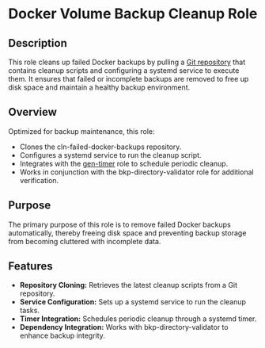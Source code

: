 # Docker Volume Backup Cleanup Role

## Description

This role cleans up failed Docker backups by pulling a [Git repository](https://github.com/kevinveenbirkenbach/cln-failed-docker-backups) that contains cleanup scripts and configuring a systemd service to execute them. It ensures that failed or incomplete backups are removed to free up disk space and maintain a healthy backup environment.

## Overview

Optimized for backup maintenance, this role:
- Clones the cln-failed-docker-backups repository.
- Configures a systemd service to run the cleanup script.
- Integrates with the [gen-timer](../gen-timer/README.md) role to schedule periodic cleanup.
- Works in conjunction with the bkp-directory-validator role for additional verification.

## Purpose

The primary purpose of this role is to remove failed Docker backups automatically, thereby freeing disk space and preventing backup storage from becoming cluttered with incomplete data.

## Features

- **Repository Cloning:** Retrieves the latest cleanup scripts from a Git repository.
- **Service Configuration:** Sets up a systemd service to run the cleanup tasks.
- **Timer Integration:** Schedules periodic cleanup through a systemd timer.
- **Dependency Integration:** Works with bkp-directory-validator to enhance backup integrity.